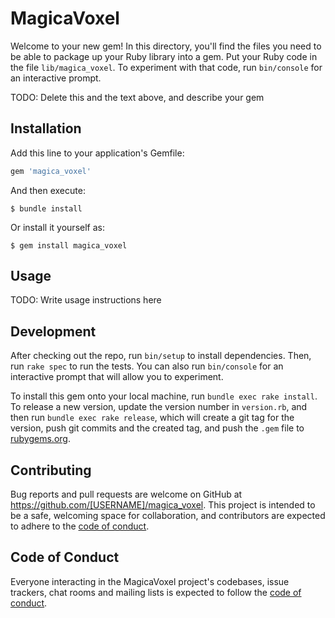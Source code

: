 # MagicaVoxel

Welcome to your new gem! In this directory, you'll find the files you need to be able to package up your Ruby library into a gem. Put your Ruby code in the file `lib/magica_voxel`. To experiment with that code, run `bin/console` for an interactive prompt.

TODO: Delete this and the text above, and describe your gem

## Installation

Add this line to your application's Gemfile:

```ruby
gem 'magica_voxel'
```

And then execute:

    $ bundle install

Or install it yourself as:

    $ gem install magica_voxel

## Usage

TODO: Write usage instructions here

## Development

After checking out the repo, run `bin/setup` to install dependencies. Then, run `rake spec` to run the tests. You can also run `bin/console` for an interactive prompt that will allow you to experiment.

To install this gem onto your local machine, run `bundle exec rake install`. To release a new version, update the version number in `version.rb`, and then run `bundle exec rake release`, which will create a git tag for the version, push git commits and the created tag, and push the `.gem` file to [rubygems.org](https://rubygems.org).

## Contributing

Bug reports and pull requests are welcome on GitHub at https://github.com/[USERNAME]/magica_voxel. This project is intended to be a safe, welcoming space for collaboration, and contributors are expected to adhere to the [code of conduct](https://github.com/[USERNAME]/magica_voxel/blob/main/CODE_OF_CONDUCT.md).

## Code of Conduct

Everyone interacting in the MagicaVoxel project's codebases, issue trackers, chat rooms and mailing lists is expected to follow the [code of conduct](https://github.com/[USERNAME]/magica_voxel/blob/main/CODE_OF_CONDUCT.md).
